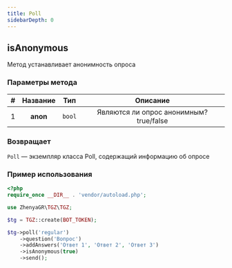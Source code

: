 ```yaml
---
title: Poll
sidebarDepth: 0
---
```


## isAnonymous
Метод устанавливает анонимность опроса

### Параметры метода
| # | Название |  Тип   |                Описание                 |
|:-:|:--------:|:------:|:---------------------------------------:|
| 1 | **anon** | `bool` | Являются ли опрос анонимным? true/false |

### Возвращает
`Poll` — экземпляр класса Poll, содержащий информацию об опросе

### Пример использования
```php
<?php
require_once __DIR__ . 'vendor/autoload.php'; 

use ZhenyaGR\TGZ\TGZ;

$tg = TGZ::create(BOT_TOKEN);

$tg->poll('regular')
    ->question('Вопрос')
    ->addAnswers('Ответ 1', 'Ответ 2', 'Ответ 3')
    ->isAnonymous(true)
    ->send();
```